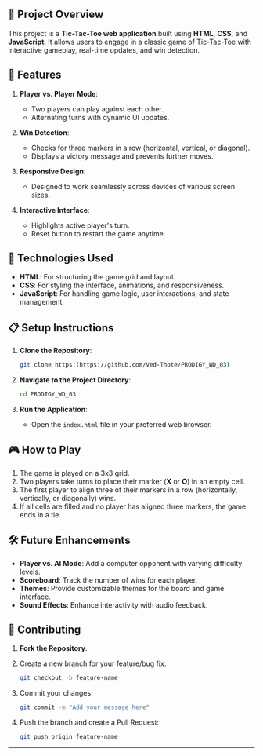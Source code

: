 ## 📌 Project Overview

This project is a **Tic-Tac-Toe web application** built using **HTML**, **CSS**, and **JavaScript**. It allows users to engage in a classic game of Tic-Tac-Toe with interactive gameplay, real-time updates, and win detection.


## 🎯 Features

1. **Player vs. Player Mode**:

   * Two players can play against each other.
   * Alternating turns with dynamic UI updates.

2. **Win Detection**:

   * Checks for three markers in a row (horizontal, vertical, or diagonal).
   * Displays a victory message and prevents further moves.

3. **Responsive Design**:

   * Designed to work seamlessly across devices of various screen sizes.

4. **Interactive Interface**:

   * Highlights active player's turn.
   * Reset button to restart the game anytime.



## 🚀 Technologies Used

* **HTML**: For structuring the game grid and layout.
* **CSS**: For styling the interface, animations, and responsiveness.
* **JavaScript**: For handling game logic, user interactions, and state management.



## 📋 Setup Instructions

1. **Clone the Repository**:

   ```bash
   git clone https:(https://github.com/Ved-Thote/PRODIGY_WD_03)
   ```

2. **Navigate to the Project Directory**:

   ```bash
   cd PRODIGY_WD_03 
   ```

3. **Run the Application**:

   * Open the `index.html` file in your preferred web browser.



## 🎮 How to Play

1. The game is played on a 3x3 grid.
2. Two players take turns to place their marker (**X** or **O**) in an empty cell.
3. The first player to align three of their markers in a row (horizontally, vertically, or diagonally) wins.
4. If all cells are filled and no player has aligned three markers, the game ends in a tie.



## 🛠️ Future Enhancements

* **Player vs. AI Mode**: Add a computer opponent with varying difficulty levels.
* **Scoreboard**: Track the number of wins for each player.
* **Themes**: Provide customizable themes for the board and game interface.
* **Sound Effects**: Enhance interactivity with audio feedback.



## 🙌 Contributing

1. **Fork the Repository**.
2. Create a new branch for your feature/bug fix:

   ```bash
   git checkout -b feature-name  
   ```
3. Commit your changes:

   ```bash
   git commit -m "Add your message here"  
   ```
4. Push the branch and create a Pull Request:

   ```bash
   git push origin feature-name  
   ```

---

